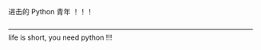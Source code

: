 进击的 Python 青年 ！！！ <br> 
<br>
———————————————————————————————————&emsp;life is short, you need python !!!
